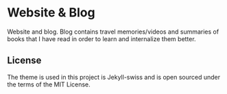 # Website & Blog

Website and blog.
Blog contains travel memories/videos and summaries of books that I have read in order to learn and internalize them better. 

## License

The theme is used in this project is Jekyll-swiss and is open sourced under the terms of the MIT License.